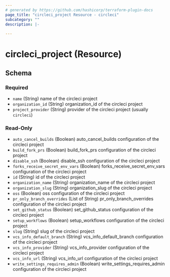 ```yaml
---
# generated by https://github.com/hashicorp/terraform-plugin-docs
page_title: "circleci_project Resource - circleci"
subcategory: ""
description: |-
  
---
```


# circleci_project (Resource)





<!-- schema generated by tfplugindocs -->
## Schema

### Required

- `name` (String) name of the circleci project
- `organization_id` (String) organization_id of the circleci project
- `project_provider` (String) provider of the circleci project (usually `circleci`)

### Read-Only

- `auto_cancel_builds` (Boolean) auto_cancel_builds configuration of the circleci project
- `build_fork_prs` (Boolean) build_fork_prs configuration of the circleci project
- `disable_ssh` (Boolean) disable_ssh configuration of the circleci project
- `forks_receive_secret_env_vars` (Boolean) forks_receive_secret_env_vars configuration of the circleci project
- `id` (String) id of the circleci project
- `organization_name` (String) organization_name of the circleci project
- `organization_slug` (String) organization_slug of the circleci project
- `oss` (Boolean) oss configuration of the circleci project
- `pr_only_branch_overrides` (List of String) pr_only_branch_overrides configuration of the circleci project
- `set_github_status` (Boolean) set_github_status configuration of the circleci project
- `setup_workflows` (Boolean) setup_workflows configuration of the circleci project
- `slug` (String) slug of the circleci project
- `vcs_info_default_branch` (String) vcs_info_default_branch configuration of the circleci project
- `vcs_info_provider` (String) vcs_info_provider configuration of the circleci project
- `vcs_info_url` (String) vcs_info_url configuration of the circleci project
- `write_settings_requires_admin` (Boolean) write_settings_requires_admin configuration of the circleci project
